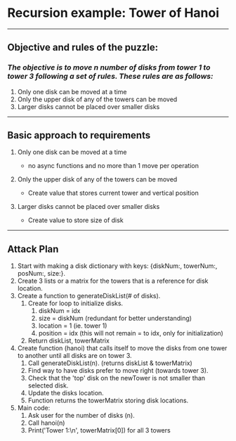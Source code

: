 # Recursion example: Tower of Hanoi
---
## Objective and rules of the puzzle:
### *The objective is to move n number of disks from tower 1 to tower 3 following a set of rules. These rules are as follows:*
1. Only one disk can be moved at a time
2. Only the upper disk of any of the towers can be moved
3. Larger disks cannot be placed over smaller disks
---
## Basic approach to requirements
1. Only one disk can be moved at a time
    
    - no async functions and no more than 1 move per operation
2. Only the upper disk of any of the towers can be moved 

    - Create value that stores current tower and vertical position
3. Larger disks cannot be placed over smaller disks

    - Create value to store size of disk

___
## Attack Plan
1. Start with making a disk dictionary with keys:         {diskNum:, towerNum:, posNum:, size:}.
2. Create 3 lists or a matrix for the towers that is a reference for disk location.
3. Create a function to generateDiskList(# of disks).
    1. Create for loop to initialize disks.
        1. diskNum = idx
        4. size = diskNum (redundant for better understanding)
        2. location = 1 (ie. tower 1)
        3. position = idx (this will not remain = to idx, only for initialization)
    2. Return diskList, towerMatrix
4. Create function (hanoi) that calls itself to move the disks from one tower to another until all disks are on tower 3.
    1. Call generateDiskList(n). (returns diskList & towerMatrix)
    2. Find way to have disks prefer to move right (towards tower 3).
    3. Check that the 'top' disk on the newTower is not smaller than selected disk.
    4. Update the disks location.
    5. Function returns the towerMatrix storing disk locations.
5. Main code:
    1. Ask user for the number of disks (n).
    2. Call hanoi(n)
    3. Print('Tower 1:\n', towerMatrix[0]) for all 3 towers
